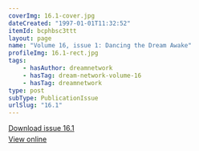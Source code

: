 ```yaml
---
coverImg: 16.1-cover.jpg
dateCreated: "1997-01-01T11:32:52"
itemId: bcphbsc3ttt
layout: page
name: "Volume 16, issue 1: Dancing the Dream Awake"
profileImg: 16.1-rect.jpg
tags:
    - hasAuthor: dreamnetwork
    - hasTag: dream-network-volume-16
    - hasTag: dreamnetwork
type: post
subType: PublicationIssue
urlSlug: "16.1"
---
```


<p style="margin-block-end: 5px; margin-block-start: 5px;"><a href="../files/pdfs/Volume_16/16.1-Dream-Network-Vol-16-No-1.pdf" download="">Download issue 16.1</a></p><p style="margin-block-end: 5px; margin-block-start: 5px;"><a href="../files/pdfs/Volume_16/16.1-Dream-Network-Vol-16-No-1.pdf">View online</a></p>
